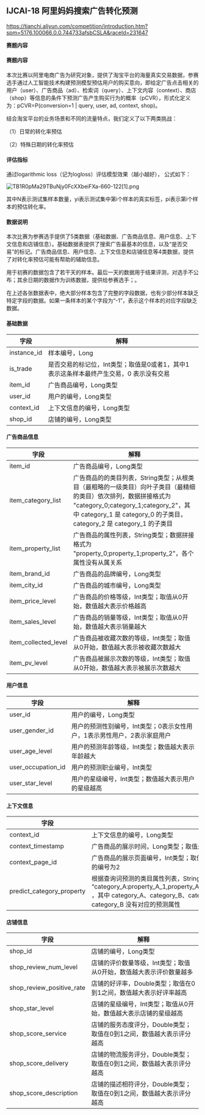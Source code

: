 ## IJCAI-18 阿里妈妈搜索广告转化预测

https://tianchi.aliyun.com/competition/introduction.htm?spm=5176.100066.0.0.744733afsbCSLA&raceId=231647

**赛题内容**

#### **赛题内容**

本次比赛以阿里电商广告为研究对象，提供了淘宝平台的海量真实交易数据，参赛选手通过人工智能技术构建预测模型预估用户的购买意向，即给定广告点击相关的用户（user）、广告商品（ad）、检索词（query）、上下文内容（context）、商店（shop）等信息的条件下预测广告产生购买行为的概率（pCVR），形式化定义为：pCVR=P(conversion=1 | query, user, ad, context, shop)。

结合淘宝平台的业务场景和不同的流量特点，我们定义了以下两类挑战：

（1）日常的转化率预估

（2）特殊日期的转化率预估



#### 评估指标

通过logarithmic loss（记为logloss）评估模型效果（越小越好）， 公式如下：

![TB1R0pMa29TBuNjy0FcXXbeiFXa-660-122[1].png](https://work.alibaba-inc.com/aliwork_tfs/g01_alibaba-inc_com/tfscom/TB19Ad1aY9YBuNjy0FgXXcxcXXa.tfsprivate.png)



其中N表示测试集样本数量，yi表示测试集中第i个样本的真实标签，pi表示第i个样本的预估转化率。



#### 数据说明

本次比赛为参赛选手提供了5类数据（基础数据、广告商品信息、用户信息、上下文信息和店铺信息）。基础数据表提供了搜索广告最基本的信息，以及“是否交易”的标记。广告商品信息、用户信息、上下文信息和店铺信息等4类数据，提供了对转化率预估可能有帮助的辅助信息。



用于初赛的数据包含了若干天的样本。最后一天的数据用于结果评测，对选手不公布；其余日期的数据作为训练数据，提供给参赛选手；。



在上述各张数据表中，绝大部分样本包含了完整的字段数据，也有少部分样本缺乏特定字段的数据。如果一条样本的某个字段为“-1”，表示这个样本的对应字段缺乏数据。



#### **基础数据**

| 字段        | 解释                                                         |
| ----------- | ------------------------------------------------------------ |
| instance_id | 样本编号，Long                                               |
| is_trade    | 是否交易的标记位，Int类型；取值是0或者1，其中1 表示这条样本最终产生交易，0 表示没有交易 |
| item_id     | 广告商品编号，Long类型                                       |
| user_id     | 用户的编号，Long类型                                         |
| context_id  | 上下文信息的编号，Long类型                                   |
| shop_id     | 店铺的编号，Long类型                                         |

#### **广告商品信息**

| 字段                 | 解释                                                         |
| -------------------- | ------------------------------------------------------------ |
| item_id              | 广告商品编号，Long类型                                       |
| item_category_list   | 广告商品的的类目列表，String类型；从根类目（最粗略的一级类目）向叶子类目（最精细的类目）依次排列，数据拼接格式为 "category_0;category_1;category_2"，其中 category_1 是 category_0 的子类目，category_2 是 category_1 的子类目 |
| item_property_list   | 广告商品的属性列表，String类型；数据拼接格式为 "property_0;property_1;property_2"，各个属性没有从属关系 |
| item_brand_id        | 广告商品的品牌编号，Long类型                                 |
| item_city_id         | 广告商品的城市编号，Long类型                                 |
| item_price_level     | 广告商品的价格等级，Int类型；取值从0开始，数值越大表示价格越高 |
| item_sales_level     | 广告商品的销量等级，Int类型；取值从0开始，数值越大表示销量越大 |
| item_collected_level | 广告商品被收藏次数的等级，Int类型；取值从0开始，数值越大表示被收藏次数越大 |
| item_pv_level        | 广告商品被展示次数的等级，Int类型；取值从0开始，数值越大表示被展示次数越大 |

#### **用户信息**

| 字段               | 解释                                                         |
| ------------------ | ------------------------------------------------------------ |
| user_id            | 用户的编号，Long类型                                         |
| user_gender_id     | 用户的预测性别编号，Int类型；0表示女性用户，1表示男性用户，2表示家庭用户 |
| user_age_level     | 用户的预测年龄等级，Int类型；数值越大表示年龄越大            |
| user_occupation_id | 用户的预测职业编号，Int类型                                  |
| user_star_level    | 用户的星级编号，Int类型；数值越大表示用户的星级越高          |

#### **上下文信息**

| 字段                      | 解释                                                         |
| ------------------------- | ------------------------------------------------------------ |
| context_id                | 上下文信息的编号，Long类型                                   |
| context_timestamp         | 广告商品的展示时间，Long类型；取值是以秒为单位的Unix时间戳，以1天为单位对时间戳进行了偏移 |
| context_page_id           | 广告商品的展示页面编号，Int类型；取值从1开始，依次增加；在一次搜索的展示结果中第一屏的编号为1，第二屏的编号为2 |
| predict_category_property | 根据查询词预测的类目属性列表，String类型；数据拼接格式为 “category_A:property_A_1,property_A_2,property_A_3;category_B:-1;category_C:property_C_1,property_C_2” ，其中 category_A、category_B、category_C 是预测的三个类目；property_B 取值为-1，表示预测的第二个类目 category_B 没有对应的预测属性 |

#### **店铺信息**

| 字段                      | 解释                                                         |
| ------------------------- | ------------------------------------------------------------ |
| shop_id                   | 店铺的编号，Long类型                                         |
| shop_review_num_level     | 店铺的评价数量等级，Int类型；取值从0开始，数值越大表示评价数量越多 |
| shop_review_positive_rate | 店铺的好评率，Double类型；取值在0到1之间，数值越大表示好评率越高 |
| shop_star_level           | 店铺的星级编号，Int类型；取值从0开始，数值越大表示店铺的星级越高 |
| shop_score_service        | 店铺的服务态度评分，Double类型；取值在0到1之间，数值越大表示评分越高 |
| shop_score_delivery       | 店铺的物流服务评分，Double类型；取值在0到1之间，数值越大表示评分越高 |
| shop_score_description    | 店铺的描述相符评分，Double类型；取值在0到1之间，数值越大表示评分越高 |